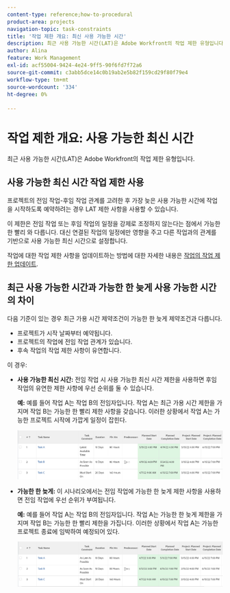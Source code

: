 ```yaml
---
content-type: reference;how-to-procedural
product-area: projects
navigation-topic: task-constraints
title: '작업 제한 개요: 최신 사용 가능한 시간'
description: 최근 사용 가능한 시간(LAT)은 Adobe Workfront의 작업 제한 유형입니다.
author: Alina
feature: Work Management
exl-id: acf55004-9424-4e24-9ff5-90f6fd7f72a6
source-git-commit: c3abb5dce14c0b19ab2e5b82f159cd29f80f79e4
workflow-type: tm+mt
source-wordcount: '334'
ht-degree: 0%

---
```


# 작업 제한 개요: 사용 가능한 최신 시간

최근 사용 가능한 시간(LAT)은 Adobe Workfront의 작업 제한 유형입니다.

## 사용 가능한 최신 시간 작업 제한 사용

프로젝트의 전임 작업-후임 작업 관계를 고려한 후 가장 늦은 사용 가능한 시간에 작업을 시작하도록 예약하려는 경우 LAT 제한 사항을 사용할 수 있습니다.

이 제한은 전임 작업 또는 후임 작업의 일정을 강제로 조정하지 않는다는 점에서 가능한 한 빨리 와 다릅니다. 대신 연결된 작업의 일정에만 영향을 주고 다른 작업과의 관계를 기반으로 사용 가능한 최신 시간으로 설정합니다.

작업에 대한 작업 제한 사항을 업데이트하는 방법에 대한 자세한 내용은 [작업의 작업 제한 업데이트](../../../manage-work/tasks/task-constraints/update-task-constraint-of-task.md).

<!--
<div data-mc-conditions="QuicksilverOrClassic.Draft mode">
<p>To update the Task Constraint to Latest Available Time:</p>
<p>(NOTE: replaced with new article linked above) </p>
<ol>
<li value="1">Go to a task whose Task Constraint you want to update.</li>
<li value="2"> <p data-mc-conditions="QuicksilverOrClassic.Quicksilver">Click the <strong>More</strong> icon <img src="assets/qs-more-icon-on-an-object.png"> next to the task name, then click <strong>Edit</strong>.</p> </li>
<li value="3">In the <strong>Overview</strong> section, expand the <strong>Task Constraint</strong> drop-down menu.</li>
<li value="4"> <p>Select <strong>Latest Available Time</strong>.</p> </li>
<li value="5">Click <strong>Save Changes</strong>.</li>
</ol>
</div>
-->

## 최근 사용 가능한 시간과 가능한 한 늦게 사용 가능한 시간의 차이

<!--
<p data-mc-conditions="QuicksilverOrClassic.Draft mode">(NOTE: [! This section is duplicated in "As Late As Possible"] - inserted snippet in both (Alina)) </p>
-->

다음 기준이 있는 경우 최근 가용 시간 제약조건이 가능한 한 늦게 제약조건과 다릅니다.

* 프로젝트가 시작 날짜부터 예약됩니다.
* 프로젝트의 작업에 전임 작업 관계가 있습니다.
* 후속 작업의 작업 제한 사항이 유연합니다.

이 경우:

* **사용 가능한 최신 시간:** 전임 작업 시 사용 가능한 최신 시간 제한을 사용하면 후임 작업의 유연한 제한 사항에 우선 순위를 둘 수 있습니다.

  **예:** 예를 들어 작업 A는 작업 B의 전임자입니다. 작업 A는 최근 가용 시간 제한을 가지며 작업 B는 가능한 한 빨리 제한 사항을 갖습니다. 이러한 상황에서 작업 A는 가능한 프로젝트 시작에 가깝게 일정이 잡힌다.

  ![](assets/latest-available-time-task-constraint-in-task-list-350x116.png)

* **가능한 한 늦게:** 이 시나리오에서는 전임 작업에 가능한 한 늦게 제한 사항을 사용하면 전임 작업에 우선 순위가 부여됩니다.

  **예:** 예를 들어 작업 A는 작업 B의 전임자입니다. 작업 A는 가능한 한 늦게 제한을 가지며 작업 B는 가능한 한 빨리 제한을 가집니다. 이러한 상황에서 작업 A는 가능한 프로젝트 종료에 임박하여 예정되어 있다.

  ![](assets/as-late-as-possible-task-constraint-in-task-list-350x104.png)

<!--
<div data-mc-conditions="QuicksilverOrClassic.Draft mode">
<p>(NOTE: this content was here before but it was wrong - according to this issue in Hub, per Dev, the correct functionality is in the snippet above: https://hub.workfront.com/task/6193c6910004bce9de07cda7757f3ce8/updates?email-source=subscribedCommunication) </p>
<p>The Latest Available Time constraint differs from the As Late As Possible constraint when the following criteria exist:</p>
<ul>
<li> The project is scheduled From Completion </li>
<li> Tasks in the project have a predecessor relationship </li>
<li> The predecessor task has a flexible task constraint </li>
</ul>
<p> In this situation: </p>
<ul>
<li> <p><strong>Latest Available Time:</strong> Using the Latest Available Time constraint on the successor task gives priority to flexible constraint of the predecessor.</p> <p>For example, Task A is a predecessor to Task B. Task B has the Latest Available Time constraint and Task A has the As Soon As Possible constraint. In this situation, Task B is scheduled as close to the start of the project as possible.</p> </li>
<li> <p><strong>As Late As Possible:</strong> In this scenario, using the As Late As Possible constraint on the successor task gives the priority to the successor task.</p> <p>For example, Task A is a predecessor to Task B. Task B has the As Late As Possible constraint and Task A has the As Soon As Possible constraint. In this situation, Task B is scheduled as close to the end of the project as possible.</p> </li>
</ul>
</div>
-->
